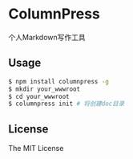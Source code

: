 ColumnPress
===========

个人Markdown写作工具

## Usage

```bash
$ npm install columnpress -g
$ mkdir your_wwwroot
$ cd your_wwwroot
$ columnpress init # 将创建doc目录
```

## License
The MIT License
